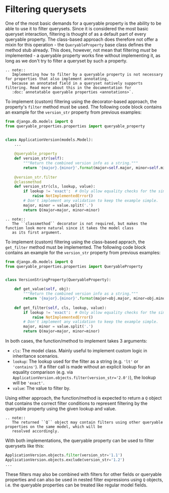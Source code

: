 # Filtering querysets

One of the most basic demands for a queryable property is the ability to be able to use it to filter querysets.
Since it is considered the most basic queryset interaction, filtering is thought of as a default part of every
queryable property.
The class-based approach does therefore not offer a mixin for this operation - the `QueryableProperty` base class
defines the method stub already.
This does, however, not mean that filtering *must* be implemented - a queryable property works fine without
implementing it, as long as we don't try to filter a queryset by such a property.

```eval_rst
.. note::
   Implementing how to filter by a queryable property is not necessary for properties that also implement annotating,
   because an annotated field in a queryset natively supports filtering. Read more about this in the documentation for
   :doc:`annotatable queryable properties <annotations>`.
```

To implement (custom) filtering using the decorator-based approach, the property's `filter` method must be used.
The following code block contains an example for the `version_str` property from previous examples:
```python
from django.db.models import Q
from queryable_properties.properties import queryable_property


class ApplicationVersion(models.Model):
    ...
    
    @queryable_property
    def version_str(self):
        """Return the combined version info as a string."""
        return '{major}.{minor}'.format(major=self.major, minor=self.minor)
    
    @version_str.filter
    @classmethod
    def version_str(cls, lookup, value):
        if lookup != 'exact':  # Only allow equality checks for the simplicity of the example
            raise NotImplementedError()
        # Don't implement any validation to keep the example simple.
        major, minor = value.split('.')
        return Q(major=major, minor=minor)
```

```eval_rst
.. note::
   The ``classmethod`` decorator is not required, but makes the function look more natural since it takes the model class
   as its first argument.
```

To implement (custom) filtering using the class-based apprach, the `get_filter` method must be implemented. The
following code block contains an example for the `version_str` property from previous examples:
```python
from django.db.models import Q
from queryable_properties.properties import QueryableProperty


class VersionStringProperty(QueryableProperty):

    def get_value(self, obj):
        """Return the combined version info as a string."""
        return '{major}.{minor}'.format(major=obj.major, minor=obj.minor)
    
    def get_filter(self, cls, lookup, value):
        if lookup != 'exact':  # Only allow equality checks for the simplicity of the example
            raise NotImplementedError()
        # Don't implement any validation to keep the example simple.
        major, minor = value.split('.')
        return Q(major=major, minor=minor)
```

In both cases, the function/method to implement takes 3 arguments:
- `cls`: The model class. Mainly useful to implement custom logic in inheritance scenarios.
- `lookup`: The lookup used for the filter as a string (e.g. `'lt'` or `'contains'`). If a filter call is made without
  an explicit lookup for an equality comparison (e.g. via `ApplicationVersion.objects.filter(version_str='2.0')`), the
  lookup will be `'exact'`.
- `value`: The value to filter by.

Using either approach, the function/method is expected to return a `Q` object that contains the correct filter
conditions to represent filtering by the queryable property using the given lookup and value.

```eval_rst
.. note::
   The returned ``Q`` object may contain filters using other queryable properties on the same model, which will be
   resolved accordingly.
```

With both implementations, the queryable property can be used to filter querysets like this:
```python
ApplicationVersion.objects.filter(version_str='1.1')
ApplicationVersion.objects.exclude(version_str='1.2')
...
```

These filters may also be combined with filters for other fields or queryable properties and can also be used in nested
filter expressions using `Q` objects, i.e. the queryable properties can be treated like regular model fields.
